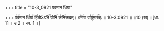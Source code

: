 +++
title = "10-3_0921 पवमान धिया"

+++
प꣡व꣢मान धि꣣या꣢ हि꣣तो꣡3ऽभि꣢꣫ योनिं꣣ क꣡नि꣢क्रदत्। ध꣡र्म꣢णा वा꣣यु꣢मारु꣢꣯हः ॥ 10-3:0921 ॥ ॥10 (ख)॥ [धा. 11 । उ 2 । स्व. 1 ।]